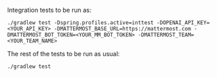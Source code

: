 Integration tests to be run as:

```
./gradlew test -Dspring.profiles.active=inttest -DOPENAI_API_KEY=<YOUR_API_KEY> -DMATTERMOST_BASE_URL=https://mattermost.com -DMATTERMOST_BOT_TOKEN=<YOUR_MM_BOT_TOKEN> -DMATTERMOST_TEAM=<YOUR_TEAM_NAME>
```

The rest of the tests to be run as usual:

```
./gradlew test
```
